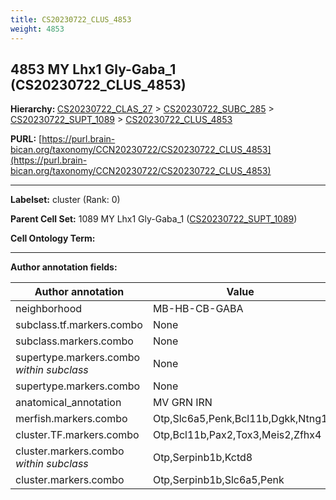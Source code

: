 ```yaml
---
title: CS20230722_CLUS_4853
weight: 4853
---
```

## 4853 MY Lhx1 Gly-Gaba_1 (CS20230722_CLUS_4853)
<b>Hierarchy: </b>
[CS20230722_CLAS_27](../CS20230722_CLAS_27) >
[CS20230722_SUBC_285](../CS20230722_SUBC_285) >
[CS20230722_SUPT_1089](../CS20230722_SUPT_1089) >
[CS20230722_CLUS_4853](../CS20230722_CLUS_4853)

**PURL:** [https://purl.brain-bican.org/taxonomy/CCN20230722/CS20230722_CLUS_4853](https://purl.brain-bican.org/taxonomy/CCN20230722/CS20230722_CLUS_4853)

---


**Labelset:** cluster (Rank: 0)

**Parent Cell Set:** 1089 MY Lhx1 Gly-Gaba_1 ([CS20230722_SUPT_1089](../CS20230722_SUPT_1089))



**Cell Ontology Term:** 

[MARKER GENES.]: #


---

[TRANSFERRED ANNOTATIONS.]: #


[AUTHOR ANNOTATION FIELDS.]: #


**Author annotation fields:**

| Author annotation | Value |
|-------------------|-------|
|neighborhood|MB-HB-CB-GABA|
|subclass.tf.markers.combo|None|
|subclass.markers.combo|None|
|supertype.markers.combo _within subclass_|None|
|supertype.markers.combo|None|
|anatomical_annotation|MV GRN IRN|
|merfish.markers.combo|Otp,Slc6a5,Penk,Bcl11b,Dgkk,Ntng1|
|cluster.TF.markers.combo|Otp,Bcl11b,Pax2,Tox3,Meis2,Zfhx4|
|cluster.markers.combo _within subclass_|Otp,Serpinb1b,Kctd8|
|cluster.markers.combo|Otp,Serpinb1b,Slc6a5,Penk|
